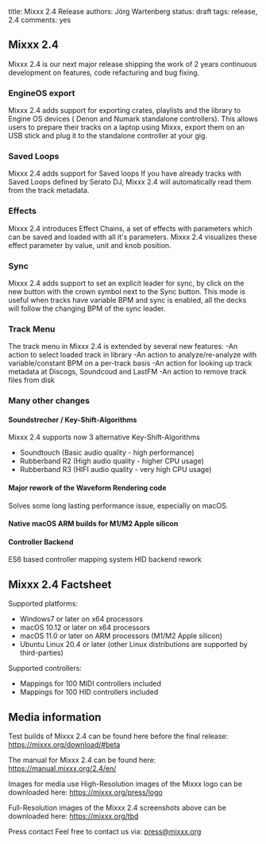 title: Mixxx 2.4 Release
authors: Jörg Wartenberg
status: draft
tags: release, 2.4
comments: yes



## Mixxx 2.4

Mixxx 2.4 is our next major release shipping the work of 2 years continuous development on features, code refacturing and bug fixing.

### EngineOS export
Mixxx 2.4 adds support for exporting crates, playlists and the library to Engine OS devices ( Denon and Numark standalone controllers).
This allows users to prepare their tracks on a laptop using Mixxx, export them on an USB stick and plug it to the standalone controller at your gig.

### Saved Loops
Mixxx 2.4 adds support for Saved loops
If you have already tracks with Saved Loops defined by Serato DJ, Mixxx 2.4 will automatically read them from the track metadata.


### Effects
Mixxx 2.4 introduces Effect Chains, a set of effects with parameters which can be saved and loaded with all it's parameters. Mixxx 2.4 visualizes these effect parameter by value, unit and knob position.

### Sync
Mixxx 2.4 adds support to set an explicit leader for sync, by click on the new button with the crown symbol next to the Sync button.
This mode is useful when tracks have variable BPM and sync is enabled, all the decks will follow the changing BPM of the sync leader.

### Track Menu
The track menu in Mixxx 2.4 is extended by several new features:
-An action to select loaded track in library
-An action to analyze/re-analyze with variable/constant BPM on a per-track basis
-An action for looking up track metadata at Discogs, Soundcoud and LastFM
-An action to remove track files from disk

### Many other changes

#### Soundstrecher / Key-Shift-Algorithms
Mixxx 2.4 supports now 3 alternative Key-Shift-Algorithms
- Soundtouch (Basic audio quality - high performance)
- Rubberband R2 (High audio quality - higher CPU usage)
- Rubberband R3 (HIFI audio quality - very high CPU usage)

#### Major rework of the Waveform Rendering code
Solves some long lasting performance issue, especially on macOS.

#### Native macOS ARM builds for M1/M2 Apple silicon

#### Controller Backend
ES6 based controller mapping system
HID backend rework

## Mixxx 2.4 Factsheet

Supported platforms:
- Windows7 or later on x64 processors
- macOS 10.12 or later on x64 processors
- macOS 11.0 or later on ARM processors (M1/M2 Apple silicon)
- Ubuntu Linux 20.4 or later (other Linux distributions are supported by third-parties)

Supported controllers:
- Mappings for 100 MIDI controllers included
- Mappings for 100 HID controllers included



## Media information
Test builds of Mixxx 2.4 can be found here before the final release:
https://mixxx.org/download/#beta

The manual for Mixxx 2.4 can be found here:
https://manual.mixxx.org/2.4/en/

Images for media use
High-Resolution images of the Mixxx logo can be downloaded here:
https://mixxx.org/press/logo

Full-Resolution images of the Mixxx 2.4 screenshots above can be downloaded here:
https://mixxx.org/tbd

Press contact
Feel free to contact us via:
press@mixxx.org
